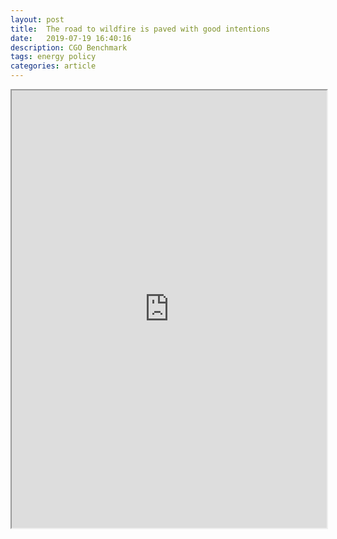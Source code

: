 ```yaml
---
layout: post
title:  The road to wildfire is paved with good intentions
date:   2019-07-19 16:40:16
description: CGO Benchmark
tags: energy policy
categories: article
---
```


<iframe src="https://www.thecgo.org/benchmark/the-road-to-wildfire-is-paved-with-good-intentions/" width="100%" height="700"></iframe>